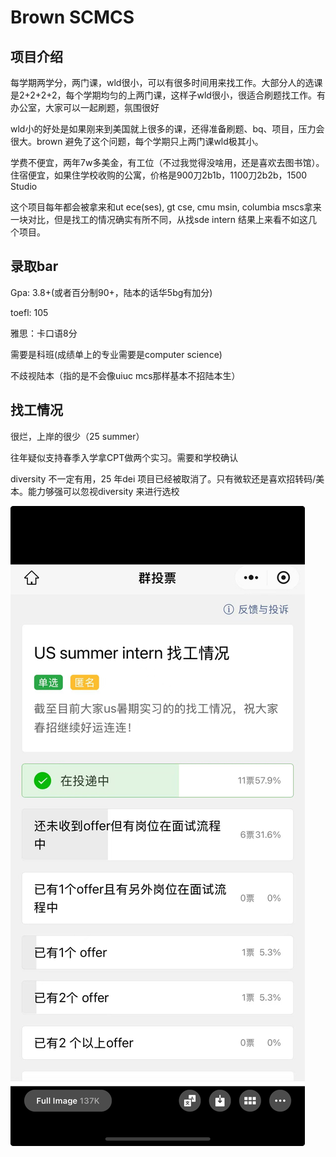 # Brown SCMCS



## 项目介绍

每学期两学分，两门课，wld很小，可以有很多时间用来找工作。大部分人的选课是2+2+2+2，每个学期均匀的上两门课，这样子wld很小，很适合刷题找工作。有办公室，大家可以一起刷题，氛围很好

wld小的好处是如果刚来到美国就上很多的课，还得准备刷题、bq、项目，压力会很大。brown 避免了这个问题，每个学期只上两门课wld极其小。

学费不便宜，两年7w多美金，有工位（不过我觉得没啥用，还是喜欢去图书馆）。住宿便宜，如果住学校收购的公寓，价格是900刀2b1b，1100刀2b2b，1500 Studio

这个项目每年都会被拿来和ut ece(ses), gt cse, cmu msin, columbia mscs拿来一块对比，但是找工的情况确实有所不同，从找sde intern 结果上来看不如这几个项目。



## 录取bar

Gpa: 3.8+(或者百分制90+，陆本的话华5bg有加分)

toefl: 105

雅思：卡口语8分

需要是科班(成绩单上的专业需要是computer science)

不歧视陆本（指的是不会像uiuc mcs那样基本不招陆本生）



## 找工情况

很烂，上岸的很少（25 summer）

往年疑似支持春季入学拿CPT做两个实习。需要和学校确认

diversity 不一定有用，25 年dei 项目已经被取消了。只有微软还是喜欢招转码/美本。能力够强可以忽视diversity 来进行选校

![](/img/browncarrer.jpeg)